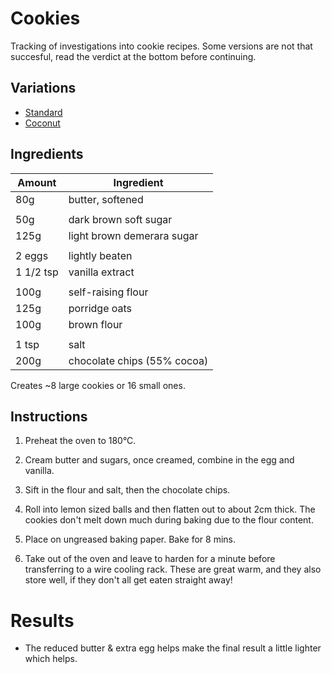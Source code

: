 
# Cookies

Tracking of investigations into cookie recipes. Some versions are not that succesful, read the
verdict at the bottom before continuing.

## Variations

 - [Standard](https://github.com/michaeljones/cookies/tree/master)
 - [Coconut](https://github.com/michaeljones/cookies/tree/coconut)

## Ingredients

Amount     |  Ingredient
--------   |------------
80g        |  butter, softened
           |
50g        |  dark brown soft sugar
125g       |  light brown demerara sugar
           |
2 eggs     |  lightly beaten
1 1/2 tsp  |  vanilla extract
           |
100g       |  self-raising flour
125g       |  porridge oats
100g       |  brown flour
           |
1 tsp      |  salt
200g       |  chocolate chips (55% cocoa)

Creates ~8 large cookies or 16 small ones.

## Instructions

1. Preheat the oven to 180°C.

2. Cream butter and sugars, once creamed, combine in the egg and vanilla.

3. Sift in the flour and salt, then the chocolate chips.

4. Roll into lemon sized balls and then flatten out to about 2cm thick. The cookies don't melt
   down much during baking due to the flour content.

5. Place on ungreased baking paper. Bake for 8 mins.

6. Take out of the oven and leave to harden for a minute before transferring to
   a wire cooling rack. These are great warm, and they also store well, if they
   don't all get eaten straight away!


# Results

- The reduced butter & extra egg helps make the final result a little lighter which helps.
